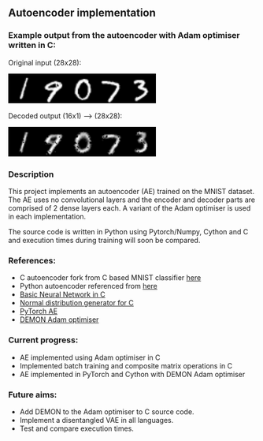 ## Autoencoder implementation
### Example output from the autoencoder with Adam optimiser written in C:

Original input (28x28):

<img src="https://github.com/Linus-J/autoencoder-from-scratch/blob/main/C/testing_net/originalImages.png" alt="Original" width="300"/>

Decoded output (16x1) ⟶ (28x28):

<img src="https://github.com/Linus-J/autoencoder-from-scratch/blob/main/C/testing_net/compressedImages.png" alt="Compressed" width="300"/>

### Description

This project implements an autoencoder (AE) trained on the MNIST dataset. The AE uses no convolutional layers and the encoder and decoder parts are comprised of 2 dense layers each. A variant of the Adam optimiser is used in each implementation.

The source code is written in Python using Pytorch/Numpy, Cython and C and execution times during training will soon be compared.

### References: 
- C autoencoder fork from C based MNIST classifier [here](https://github.com/markkraay/mnist-from-scratch)
- Python autoencoder referenced from [here](https://medium.com/pytorch/implementing-an-autoencoder-in-pytorch-19baa22647d1)
- [Basic Neural Network in C](https://github.com/markkraay/mnist-from-scratch "Basic Neural Network in C")
- [Normal distribution generator for C](https://people.sc.fsu.edu/~jburkardt/cpp_src/ziggurat_inline/ziggurat_inline.html "Normal distribution generator for C")
- [PyTorch AE](https://medium.com/pytorch/implementing-an-autoencoder-in-pytorch-19baa22647d1 "PyTorch AE")
- [DEMON Adam optimiser](https://github.com/JRC1995/DemonRangerOptimizer "DEMON Adam optimiser")

### Current progress:
- AE implemented using Adam optimiser in C
- Implemented batch training and composite matrix operations in C
- AE implemented in PyTorch and Cython with DEMON Adam optimiser

### Future aims: 
- Add DEMON to the Adam optimiser to C source code.
- Implement a disentangled VAE in all languages.
- Test and compare execution times.
